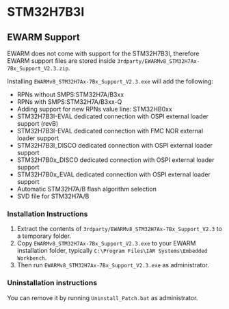 # STM32H7B3I

## EWARM Support

EWARM does not come with support for the STM32H7B3I, therefore EWARM support files are stored inside
`3rdparty/EWARMv8_STM32H7Ax-7Bx_Support_V2.3.zip`.

Installing `EWARMv8_STM32H7Ax-7Bx_Support_V2.3.exe` will add the following:
- RPNs without SMPS:STM32H7A/B3xx
- RPNs with SMPS:STM32H7A/B3xx-Q
- Adding support for new RPNs value line: STM32HB0xx
- STM32H7B3I-EVAL dedicated connection with OSPI external loader support (revB)
- STM32H7B3I-EVAL dedicated connection with FMC NOR external loader support
- STM32H7B3I_DISCO dedicated connection with OSPI external loader support
- STM32H7B0x_DISCO dedicated connection with OSPI external loader support
- STM32H7B0x_EVAL dedicated connection with OSPI external loader support
- Automatic STM32H7A/B flash algorithm selection
- SVD file for STM32H7A/B

### Installation Instructions

1. Extract the contents of `3rdparty/EWARMv8_STM32H7Ax-7Bx_Support_V2.3` to a temporary folder.
2. Copy `EWARMv8_STM32H7Ax-7Bx_Support_V2.3.exe` to your EWARM installation folder, typically `C:\Program Files\IAR Systems\Embedded Workbench`.
3. Then run `EWARMv8_STM32H7Ax-7Bx_Support_V2.3.exe` as administrator.


### Uninstallation instructions
You can remove it by running `Uninstall_Patch.bat` as administrator.
